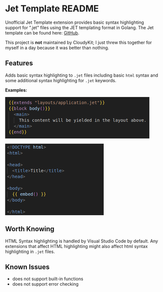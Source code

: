 # Jet Template README

Unofficial Jet Template extension provides basic syntax highlighting support for ".jet" files using the JET templating format in Golang. The Jet template can be found here:  [GitHub](https://github.com/CloudyKit/jet).

This project is **not** maintained by CloudyKit; I just threw this together for myself in a day because it was better than nothing.

## Features

Adds basic syntax highlighting to `.jet` files including basic `html` syntax and some additional syntax highlighting for `.jet` keywords.

**Examples:**

![highlighting example 1](img/1.png)

![highlighting example 2](img/2.png)

## Worth Knowing

HTML Syntax highlighting is handled by Visual Studio Code by default. Any extensions that affect HTML highlighting might also affect html syntax highlighting in `.jet` files.

## Known Issues
- does not support built-in functions
- does not support error checking
